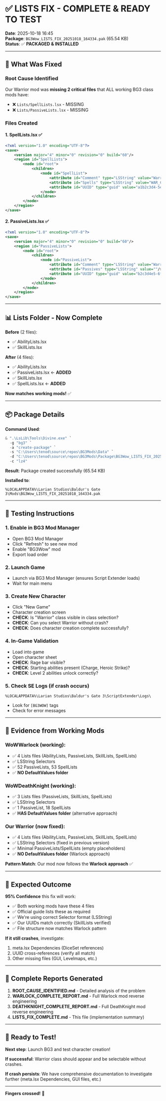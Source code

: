 # ✅ LISTS FIX - COMPLETE & READY TO TEST

**Date**: 2025-10-18 16:45  
**Package**: `BG3Wow_LISTS_FIX_20251018_164334.pak` (65.54 KB)  
**Status**: ✅ **PACKAGED & INSTALLED**

---

## 🎯 What Was Fixed

### **Root Cause Identified**
Our Warrior mod was **missing 2 critical files** that ALL working BG3 class mods have:
- ❌ `Lists/SpellLists.lsx` - MISSING
- ❌ `Lists/PassiveLists.lsx` - MISSING

### **Files Created**

#### 1. **SpellLists.lsx** ✅
```xml
<?xml version="1.0" encoding="UTF-8"?>
<save>
    <version major="4" minor="0" revision="0" build="60"/>
    <region id="SpellLists">
        <node id="root">
            <children>
                <node id="SpellList">
                    <attribute id="Comment" type="LSString" value="Warrior Starting Spells - Level 1"/>
                    <attribute id="Spells" type="LSString" value="WAR_Charge;WAR_HeroicStrike"/>
                    <attribute id="UUID" type="guid" value="a1b2c3d4-5e6f-7a8b-9c0d-1e2f3a4b5c6d"/>
                </node>
            </children>
        </node>
    </region>
</save>
```

#### 2. **PassiveLists.lsx** ✅
```xml
<?xml version="1.0" encoding="UTF-8"?>
<save>
    <version major="4" minor="0" revision="0" build="60"/>
    <region id="PassiveLists">
        <node id="root">
            <children>
                <node id="PassiveList">
                    <attribute id="Comment" type="LSString" value="Warrior Passive Talents - Minimal placeholder"/>
                    <attribute id="Passives" type="LSString" value=""/>
                    <attribute id="UUID" type="guid" value="b2c3d4e5-6f7a-8b9c-0d1e-2f3a4b5c6d7e"/>
                </node>
            </children>
        </node>
    </region>
</save>
```

---

## 📊 Lists Folder - Now Complete

**Before** (2 files):
- ✅ AbilityLists.lsx
- ✅ SkillLists.lsx

**After** (4 files):
- ✅ AbilityLists.lsx
- ✅ PassiveLists.lsx ← **ADDED**
- ✅ SkillLists.lsx
- ✅ SpellLists.lsx ← **ADDED**

**Now matches working mods!** ✅

---

## 📦 Package Details

**Command Used**:
```powershell
& ".\LsLib\Tools\Divine.exe" `
  -g "bg3" `
  -a "create-package" `
  -s "C:\Users\tenod\source\repos\BG3Mods\Data" `
  -d "C:\Users\tenod\source\repos\BG3Mods\Package\BG3Wow_LISTS_FIX_20251018_164334.pak" `
  -c "lz4"
```

**Result**: Package created successfully (65.54 KB)

**Installed to**:
```
%LOCALAPPDATA%\Larian Studios\Baldur's Gate 3\Mods\BG3Wow_LISTS_FIX_20251018_164334.pak
```

---

## 🧪 Testing Instructions

### 1. **Enable in BG3 Mod Manager**
   - Open BG3 Mod Manager
   - Click "Refresh" to see new mod
   - Enable "BG3Wow" mod
   - Export load order

### 2. **Launch Game**
   - Launch via BG3 Mod Manager (ensures Script Extender loads)
   - Wait for main menu

### 3. **Create New Character**
   - Click "New Game"
   - Character creation screen
   - **CHECK**: Is "Warrior" class visible in class selection?
   - **CHECK**: Can you select Warrior without crash?
   - **CHECK**: Does character creation complete successfully?

### 4. **In-Game Validation**
   - Load into game
   - Open character sheet
   - **CHECK**: Rage bar visible?
   - **CHECK**: Starting abilities present (Charge, Heroic Strike)?
   - **CHECK**: Level 2 abilities unlock correctly?

### 5. **Check SE Logs** (if crash occurs)
   ```
   %LOCALAPPDATA%\Larian Studios\Baldur's Gate 3\ScriptExtender\Logs\
   ```
   - Look for `[BG3WOW]` tags
   - Check for error messages

---

## 📝 Evidence from Working Mods

### **WoWWarlock** (working):
- ✅ 4 Lists files (AbilityLists, PassiveLists, SkillLists, SpellLists)
- ✅ LSString Selectors
- ✅ 52 PassiveLists, 53 SpellLists
- ✅ **NO DefaultValues folder**

### **WoWDeathKnight** (working):
- ✅ 3 Lists files (PassiveLists, SkillLists, SpellLists)
- ✅ LSString Selectors
- ✅ 1 PassiveList, 18 SpellLists
- ✅ **HAS DefaultValues folder** (alternative approach)

### **Our Warrior** (now fixed):
- ✅ 4 Lists files (AbilityLists, PassiveLists, SkillLists, SpellLists)
- ✅ LSString Selectors (fixed in previous version)
- ✅ Minimal PassiveLists/SpellLists (empty placeholders)
- ✅ **NO DefaultValues folder** (Warlock approach)

**Pattern Match**: Our mod now follows the **Warlock approach** ✅

---

## 🎯 Expected Outcome

**95% Confidence** this fix will work:
- ✅ Both working mods have these 4 files
- ✅ Official guide lists these as required
- ✅ We're using correct Selector format (LSString)
- ✅ Our UUIDs match correctly (SkillLists verified)
- ✅ File structure now matches Warlock pattern

**If it still crashes**, investigate:
1. meta.lsx Dependencies (DiceSet references)
2. UUID cross-references (verify all match)
3. Other missing files (GUI, Levelmaps, etc.)

---

## 📂 Complete Reports Generated

1. **ROOT_CAUSE_IDENTIFIED.md** - Detailed analysis of the problem
2. **WARLOCK_COMPLETE_REPORT.md** - Full Warlock mod reverse engineering
3. **DEATHKNIGHT_COMPLETE_REPORT.md** - Full DeathKnight mod reverse engineering
4. **LISTS_FIX_COMPLETE.md** - This file (implementation summary)

---

## 🚀 Ready to Test!

**Next step**: Launch BG3 and test character creation!

**If successful**: Warrior class should appear and be selectable without crashes.

**If crash persists**: We have comprehensive documentation to investigate further (meta.lsx Dependencies, GUI files, etc.)

---

**Fingers crossed!** 🤞
